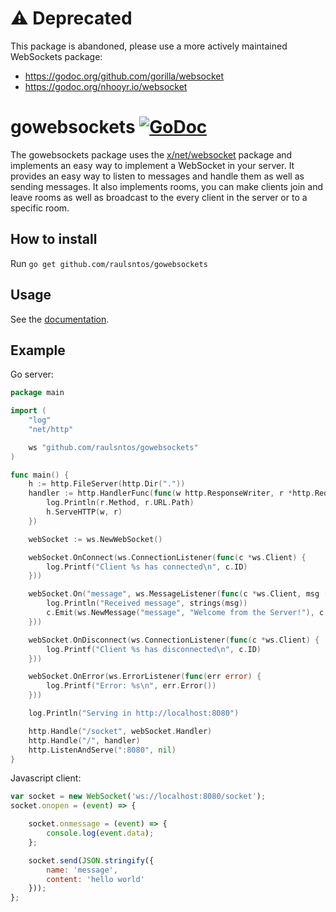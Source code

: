 # :warning: Deprecated

This package is abandoned, please use a more actively maintained WebSockets package:

- https://godoc.org/github.com/gorilla/websocket
- https://godoc.org/nhooyr.io/websocket

# gowebsockets [![GoDoc](https://godoc.org/github.com/raulsntos/gowebsockets?status.svg)](https://godoc.org/github.com/raulsntos/gowebsockets)

The gowebsockets package uses the [x/net/websocket](https://godoc.org/golang.org/x/net/websocket) package and implements an easy way to implement a WebSocket in your server. It provides an easy way to listen to messages and handle them as well as sending messages.
It also implements rooms, you can make clients join and leave rooms as well as broadcast to the every client in the server or to a specific room.

## How to install

Run `go get github.com/raulsntos/gowebsockets`

## Usage

See the [documentation](https://godoc.org/github.com/raulsntos/gowebsockets).

## Example

Go server:

```go
package main

import (
    "log"
    "net/http"

    ws "github.com/raulsntos/gowebsockets"
)

func main() {
    h := http.FileServer(http.Dir("."))
    handler := http.HandlerFunc(func(w http.ResponseWriter, r *http.Request) {
        log.Println(r.Method, r.URL.Path)
        h.ServeHTTP(w, r)
    })

    webSocket := ws.NewWebSocket()

    webSocket.OnConnect(ws.ConnectionListener(func(c *ws.Client) {
        log.Printf("Client %s has connected\n", c.ID)
    }))

    webSocket.On("message", ws.MessageListener(func(c *ws.Client, msg []byte) {
        log.Println("Received message", strings(msg))
        c.Emit(ws.NewMessage("message", "Welcome from the Server!"), c.ID)
    }))

    webSocket.OnDisconnect(ws.ConnectionListener(func(c *ws.Client) {
        log.Printf("Client %s has disconnected\n", c.ID)
    }))

    webSocket.OnError(ws.ErrorListener(func(err error) {
        log.Printf("Error: %s\n", err.Error())
    }))

    log.Println("Serving in http://localhost:8080")

    http.Handle("/socket", webSocket.Handler)
    http.Handle("/", handler)
    http.ListenAndServe(":8080", nil)
}
```

Javascript client:

```javascript
var socket = new WebSocket('ws://localhost:8080/socket');
socket.onopen = (event) => {

    socket.onmessage = (event) => {
        console.log(event.data);
    };

    socket.send(JSON.stringify({
        name: 'message',
        content: 'hello world'
    }));
};
```
